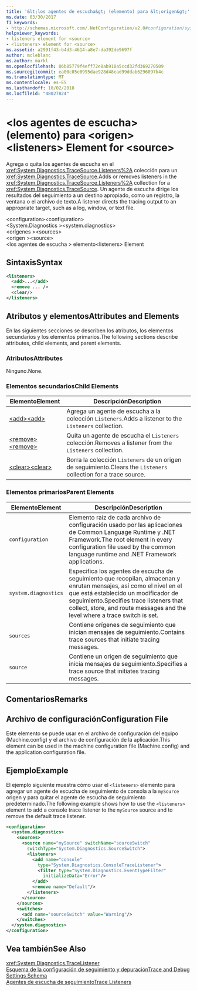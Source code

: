 ```yaml
---
title: '&lt;los agentes de escucha&gt; (elemento) para &lt;origen&gt;'
ms.date: 03/30/2017
f1_keywords:
- http://schemas.microsoft.com/.NetConfiguration/v2.0#configuration/system.diagnostics/sources/source/listeners
helpviewer_keywords:
- listeners element for <source>
- <listeners> element for <source>
ms.assetid: a2991f43-b4d3-4614-a8e7-da392de9697f
author: mcleblanc
ms.author: markl
ms.openlocfilehash: 86b85779f4eff72e8ab910a5ccd32fd369270509
ms.sourcegitcommit: ea00c05e0995dae928d48ead99ddab6296097b4c
ms.translationtype: MT
ms.contentlocale: es-ES
ms.lasthandoff: 10/02/2018
ms.locfileid: "48027824"
---
```

# <a name="ltlistenersgt-element-for-ltsourcegt"></a><span data-ttu-id="bcacb-102">&lt;los agentes de escucha&gt; (elemento) para &lt;origen&gt;</span><span class="sxs-lookup"><span data-stu-id="bcacb-102">&lt;listeners&gt; Element for &lt;source&gt;</span></span>
<span data-ttu-id="bcacb-103">Agrega o quita los agentes de escucha en el <xref:System.Diagnostics.TraceSource.Listeners%2A> colección para un <xref:System.Diagnostics.TraceSource>.</span><span class="sxs-lookup"><span data-stu-id="bcacb-103">Adds or removes listeners in the <xref:System.Diagnostics.TraceSource.Listeners%2A> collection for a <xref:System.Diagnostics.TraceSource>.</span></span> <span data-ttu-id="bcacb-104">Un agente de escucha dirige los resultados del seguimiento a un destino apropiado, como un registro, la ventana o el archivo de texto.</span><span class="sxs-lookup"><span data-stu-id="bcacb-104">A listener directs the tracing output to an appropriate target, such as a log, window, or text file.</span></span>  
  
 <span data-ttu-id="bcacb-105">\<configuration></span><span class="sxs-lookup"><span data-stu-id="bcacb-105">\<configuration></span></span>  
<span data-ttu-id="bcacb-106">\<System.Diagnostics ></span><span class="sxs-lookup"><span data-stu-id="bcacb-106">\<system.diagnostics></span></span>  
<span data-ttu-id="bcacb-107">\<orígenes ></span><span class="sxs-lookup"><span data-stu-id="bcacb-107">\<sources></span></span>  
<span data-ttu-id="bcacb-108">\<origen ></span><span class="sxs-lookup"><span data-stu-id="bcacb-108">\<source></span></span>  
<span data-ttu-id="bcacb-109">\<los agentes de escucha > elemento</span><span class="sxs-lookup"><span data-stu-id="bcacb-109">\<listeners> Element</span></span>  
  
## <a name="syntax"></a><span data-ttu-id="bcacb-110">Sintaxis</span><span class="sxs-lookup"><span data-stu-id="bcacb-110">Syntax</span></span>  
  
```xml  
<listeners>   
  <add>...</add>  
  <remove ... />  
  <clear/>  
</listeners>  
```  
  
## <a name="attributes-and-elements"></a><span data-ttu-id="bcacb-111">Atributos y elementos</span><span class="sxs-lookup"><span data-stu-id="bcacb-111">Attributes and Elements</span></span>  
 <span data-ttu-id="bcacb-112">En las siguientes secciones se describen los atributos, los elementos secundarios y los elementos primarios.</span><span class="sxs-lookup"><span data-stu-id="bcacb-112">The following sections describe attributes, child elements, and parent elements.</span></span>  
  
### <a name="attributes"></a><span data-ttu-id="bcacb-113">Atributos</span><span class="sxs-lookup"><span data-stu-id="bcacb-113">Attributes</span></span>  
 <span data-ttu-id="bcacb-114">Ninguno.</span><span class="sxs-lookup"><span data-stu-id="bcacb-114">None.</span></span>  
  
### <a name="child-elements"></a><span data-ttu-id="bcacb-115">Elementos secundarios</span><span class="sxs-lookup"><span data-stu-id="bcacb-115">Child Elements</span></span>  
  
|<span data-ttu-id="bcacb-116">Elemento</span><span class="sxs-lookup"><span data-stu-id="bcacb-116">Element</span></span>|<span data-ttu-id="bcacb-117">Descripción</span><span class="sxs-lookup"><span data-stu-id="bcacb-117">Description</span></span>|  
|-------------|-----------------|  
|[<span data-ttu-id="bcacb-118">\<add></span><span class="sxs-lookup"><span data-stu-id="bcacb-118">\<add></span></span>](../../../../../docs/framework/configure-apps/file-schema/trace-debug/add-element-for-listeners-for-source.md)|<span data-ttu-id="bcacb-119">Agrega un agente de escucha a la colección `Listeners`.</span><span class="sxs-lookup"><span data-stu-id="bcacb-119">Adds a listener to the `Listeners` collection.</span></span>|  
|[<span data-ttu-id="bcacb-120">\<remove></span><span class="sxs-lookup"><span data-stu-id="bcacb-120">\<remove></span></span>](../../../../../docs/framework/configure-apps/file-schema/trace-debug/remove-element-for-listeners-for-source.md)|<span data-ttu-id="bcacb-121">Quita un agente de escucha el `Listeners` colección.</span><span class="sxs-lookup"><span data-stu-id="bcacb-121">Removes a listener from the `Listeners` collection.</span></span>|  
|[<span data-ttu-id="bcacb-122">\<clear></span><span class="sxs-lookup"><span data-stu-id="bcacb-122">\<clear></span></span>](../../../../../docs/framework/configure-apps/file-schema/trace-debug/clear-element-for-listeners-for-source.md)|<span data-ttu-id="bcacb-123">Borra la colección `Listeners` de un origen de seguimiento.</span><span class="sxs-lookup"><span data-stu-id="bcacb-123">Clears the `Listeners` collection for a trace source.</span></span>|  
  
### <a name="parent-elements"></a><span data-ttu-id="bcacb-124">Elementos primarios</span><span class="sxs-lookup"><span data-stu-id="bcacb-124">Parent Elements</span></span>  
  
|<span data-ttu-id="bcacb-125">Elemento</span><span class="sxs-lookup"><span data-stu-id="bcacb-125">Element</span></span>|<span data-ttu-id="bcacb-126">Descripción</span><span class="sxs-lookup"><span data-stu-id="bcacb-126">Description</span></span>|  
|-------------|-----------------|  
|`configuration`|<span data-ttu-id="bcacb-127">Elemento raíz de cada archivo de configuración usado por las aplicaciones de Common Language Runtime y .NET Framework.</span><span class="sxs-lookup"><span data-stu-id="bcacb-127">The root element in every configuration file used by the common language runtime and .NET Framework applications.</span></span>|  
|`system.diagnostics`|<span data-ttu-id="bcacb-128">Especifica los agentes de escucha de seguimiento que recopilan, almacenan y enrutan mensajes, así como el nivel en el que está establecido un modificador de seguimiento.</span><span class="sxs-lookup"><span data-stu-id="bcacb-128">Specifies trace listeners that collect, store, and route messages and the level where a trace switch is set.</span></span>|  
|`sources`|<span data-ttu-id="bcacb-129">Contiene orígenes de seguimiento que inician mensajes de seguimiento.</span><span class="sxs-lookup"><span data-stu-id="bcacb-129">Contains trace sources that initiate tracing messages.</span></span>|  
|`source`|<span data-ttu-id="bcacb-130">Contiene un origen de seguimiento que inicia mensajes de seguimiento.</span><span class="sxs-lookup"><span data-stu-id="bcacb-130">Specifies a trace source that initiates tracing messages.</span></span>|  
  
## <a name="remarks"></a><span data-ttu-id="bcacb-131">Comentarios</span><span class="sxs-lookup"><span data-stu-id="bcacb-131">Remarks</span></span>  
  
## <a name="configuration-file"></a><span data-ttu-id="bcacb-132">Archivo de configuración</span><span class="sxs-lookup"><span data-stu-id="bcacb-132">Configuration File</span></span>  
 <span data-ttu-id="bcacb-133">Este elemento se puede usar en el archivo de configuración del equipo (Machine.config) y el archivo de configuración de la aplicación.</span><span class="sxs-lookup"><span data-stu-id="bcacb-133">This element can be used in the machine configuration file (Machine.config) and the application configuration file.</span></span>  
  
## <a name="example"></a><span data-ttu-id="bcacb-134">Ejemplo</span><span class="sxs-lookup"><span data-stu-id="bcacb-134">Example</span></span>  
 <span data-ttu-id="bcacb-135">El ejemplo siguiente muestra cómo usar el `<listeners>` elemento para agregar un agente de escucha de seguimiento de consola a la `mySource` origen y para quitar el agente de escucha de seguimiento predeterminado.</span><span class="sxs-lookup"><span data-stu-id="bcacb-135">The following example shows how to use the `<listeners>` element to add a console trace listener to the `mySource` source and to remove the default trace listener.</span></span>  
  
```xml  
<configuration>  
  <system.diagnostics>  
    <sources>  
      <source name="mySource" switchName="sourceSwitch"   
        switchType="System.Diagnostics.SourceSwitch">  
        <listeners>  
          <add name="console"   
            type="System.Diagnostics.ConsoleTraceListener">  
            <filter type="System.Diagnostics.EventTypeFilter"   
              initializeData="Error"/>  
          </add>  
          <remove name="Default"/>  
        </listeners>  
      </source>  
    </sources>  
    <switches>  
      <add name="sourceSwitch" value="Warning"/>  
    </switches>  
  </system.diagnostics>  
</configuration>  
```  
  
## <a name="see-also"></a><span data-ttu-id="bcacb-136">Vea también</span><span class="sxs-lookup"><span data-stu-id="bcacb-136">See Also</span></span>  
 <xref:System.Diagnostics.TraceListener>  
 [<span data-ttu-id="bcacb-137">Esquema de la configuración de seguimiento y depuración</span><span class="sxs-lookup"><span data-stu-id="bcacb-137">Trace and Debug Settings Schema</span></span>](../../../../../docs/framework/configure-apps/file-schema/trace-debug/index.md)  
 [<span data-ttu-id="bcacb-138">Agentes de escucha de seguimiento</span><span class="sxs-lookup"><span data-stu-id="bcacb-138">Trace Listeners</span></span>](../../../../../docs/framework/debug-trace-profile/trace-listeners.md)
